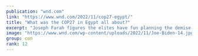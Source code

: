 ```yaml
---
publication: "wnd.com"
link: "https://www.wnd.com/2022/11/cop27-egypt/"
title: "What was the COP27 in Egypt all about?"
excerpt: "Joseph Farah figures the elites have fun planning the demise of half the population"
image: "https://www.wnd.com/wp-content/uploads/2022/11/Joe-Biden-14.jpg"
group: con
rank: 12
---
```

